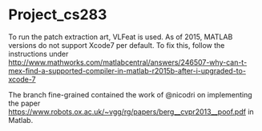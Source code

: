 # Project_cs283


To run the patch extraction art, VLFeat is used. As of 2015, MATLAB versions do not support Xcode7 per default. To fix this, follow the instructions under <http://www.mathworks.com/matlabcentral/answers/246507-why-can-t-mex-find-a-supported-compiler-in-matlab-r2015b-after-i-upgraded-to-xcode-7>

The branch fine-grained contained the work of @nicodri on implementing the paper https://www.robots.ox.ac.uk/~vgg/rg/papers/berg__cvpr2013__poof.pdf in Matlab.
